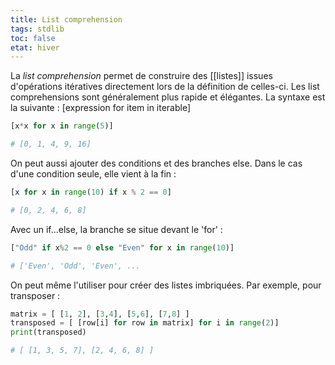 ```yaml
---
title: List comprehension
tags: stdlib
toc: false
etat: hiver
---
```


La *list comprehension* permet de construire des [[listes]] issues d'opérations itératives directement lors de la définition de celles-ci. Les list comprehensions sont généralement plus rapide et élégantes.
La syntaxe est la suivante : [expression for item in iterable]
```python
[x*x for x in range(5)]

# [0, 1, 4, 9, 16]
```

On peut aussi ajouter des conditions et des branches else. Dans le cas d'une condition seule, elle vient à la fin :
```python
[x for x in range(10) if x % 2 == 0]

# [0, 2, 4, 6, 8]
```

Avec un if...else, la branche se situe devant le 'for' :
```python
["Odd" if x%2 == 0 else "Even" for x in range(10)]

# ['Even', 'Odd', 'Even', ...
```

On peut même l'utiliser pour créer des listes imbriquées. 
Par exemple, pour transposer :
```python
matrix = [ [1, 2], [3,4], [5,6], [7,8] ]
transposed = [ [row[i] for row in matrix] for i in range(2)]
print(transposed)

# [ [1, 3, 5, 7], [2, 4, 6, 8] ]
```
